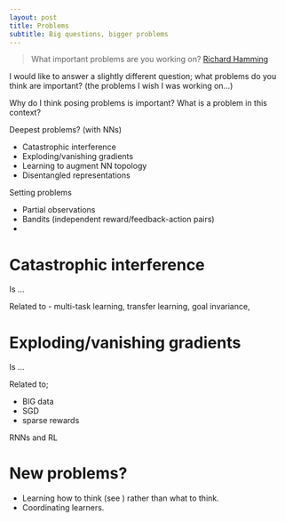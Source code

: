 ```yaml
---
layout: post
title: Problems
subtitle: Big questions, bigger problems
---
```


> What important problems are you working on? [Richard Hamming](http://www.paulgraham.com/hamming.html)

I would like to answer a slightly different question; what problems do you think are important? (the problems I wish I was working on…)

Why do I think posing problems is important? 
What is a problem in this context?

Deepest problems? (with NNs)
* Catastrophic interference
* Exploding/vanishing gradients
* Learning to augment NN topology
* Disentangled representations

Setting problems
* Partial observations
* Bandits (independent reward/feedback-action pairs)
* 


# Catastrophic interference

Is …

Related to - multi-task learning, transfer learning, goal invariance, 

# Exploding/vanishing gradients

Is …

Related to;
* BIG data
* SGD
* sparse rewards

RNNs and RL


# New problems?

* Learning how to think (see []()) rather than what to think.
* Coordinating learners.